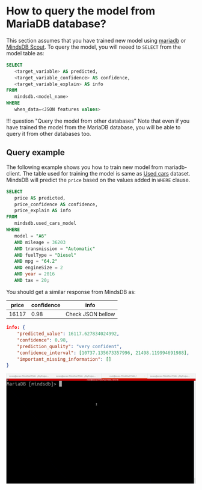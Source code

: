 # How to query the model from MariaDB database?

This section assumes that you have trained new model using [mariadb](model/mariadb/) or [MindsDB Scout](model/train/). To query the model, you will neeed to `SELECT` from the model table as:

```sql
SELECT
   <target_variable> AS predicted,
   <target_variable_confidence> AS confidence,
   <target_variable_explain> AS info 
FROM
   mindsdb.<model_name>
WHERE 
   when_data=<JSON features values>
```

!!! question "Query the model from other databases"
    Note that even if you have trained the model from the MariaDB database, you will be able to
    query it from other databases too.

## Query example

The following example shows you how to train new model from mariadb-client. The table used for training the model is same as [Used cars](https://www.kaggle.com/adityadesai13/used-car-dataset-ford-and-mercedes) dataset. MindsDB will predict the `price` based on the values added in `WHERE` clause.

```sql
SELECT
   price AS predicted,
   price_confidence AS confidence,
   price_explain AS info 
FROM
   mindsdb.used_cars_model 
WHERE
   model = "A6" 
   AND mileage = 36203 
   AND transmission = "Automatic" 
   AND fuelType = "Diesel" 
   AND mpg = "64.2" 
   AND engineSize = 2 
   AND year = 2016 
   AND tax = 20;
```

You should get a similar response from MindsDB as:

| price  | confidence | info   |
|----------------|------------|------|
| 16117 | 0.98 | Check JSON bellow  |

```json
info: {
    "predicted_value": 16117.627834024992,
    "confidence": 0.98,
    "prediction_quality": "very confident",
    "confidence_interval": [10737.135673357996, 21498.119994691988],
    "important_missing_information": []
}
```

![Model predictions](/assets/predictors/mariadb-query.gif)
